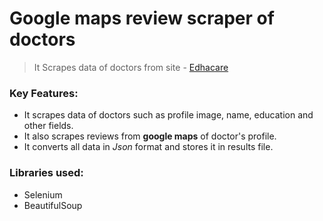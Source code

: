 # Google maps review scraper of doctors

> It Scrapes data of doctors from site - [Edhacare](https://www.edhacare.com/doctors?page=1)

### Key Features:
- It scrapes data of doctors such as profile image, name, education and other fields.
- It also scrapes reviews from **google maps** of doctor's profile.
- It converts all data in *Json* format and stores it in results file.

### Libraries used:
- Selenium
- BeautifulSoup

